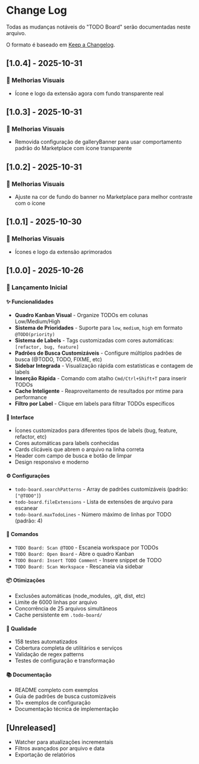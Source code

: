 # Change Log

Todas as mudanças notáveis do "TODO Board" serão documentadas neste arquivo.

O formato é baseado em [Keep a Changelog](http://keepachangelog.com/).

## [1.0.4] - 2025-10-31

### 🎨 Melhorias Visuais

- Ícone e logo da extensão agora com fundo transparente real

## [1.0.3] - 2025-10-31

### 🎨 Melhorias Visuais

- Removida configuração de galleryBanner para usar comportamento padrão do Marketplace com ícone transparente

## [1.0.2] - 2025-10-31

### 🎨 Melhorias Visuais

- Ajuste na cor de fundo do banner no Marketplace para melhor contraste com o ícone

## [1.0.1] - 2025-10-30

### 🎨 Melhorias Visuais

- Ícones e logo da extensão aprimorados

## [1.0.0] - 2025-10-26

### 🎉 Lançamento Inicial

#### ✨ Funcionalidades

- **Quadro Kanban Visual** - Organize TODOs em colunas Low/Medium/High
- **Sistema de Prioridades** - Suporte para `low`, `medium`, `high` em formato `@TODO(priority)`
- **Sistema de Labels** - Tags customizadas com cores automáticas: `[refactor, bug, feature]`
- **Padrões de Busca Customizáveis** - Configure múltiplos padrões de busca (@TODO, TODO, FIXME, etc)
- **Sidebar Integrada** - Visualização rápida com estatísticas e contagem de labels
- **Inserção Rápida** - Comando com atalho `Cmd/Ctrl+Shift+T` para inserir TODOs
- **Cache Inteligente** - Reaproveitamento de resultados por mtime para performance
- **Filtro por Label** - Clique em labels para filtrar TODOs específicos

#### 🎨 Interface

- Ícones customizados para diferentes tipos de labels (bug, feature, refactor, etc)
- Cores automáticas para labels conhecidas
- Cards clicáveis que abrem o arquivo na linha correta
- Header com campo de busca e botão de limpar
- Design responsivo e moderno

#### ⚙️ Configurações

- `todo-board.searchPatterns` - Array de padrões customizáveis (padrão: `["@TODO"]`)
- `todo-board.fileExtensions` - Lista de extensões de arquivo para escanear
- `todo-board.maxTodoLines` - Número máximo de linhas por TODO (padrão: 4)

#### 🔧 Comandos

- `TODO Board: Scan @TODO` - Escaneia workspace por TODOs
- `TODO Board: Open Board` - Abre o quadro Kanban
- `TODO Board: Insert TODO Comment` - Insere snippet de TODO
- `TODO Board: Scan Workspace` - Rescaneia via sidebar

#### 📦 Otimizações

- Exclusões automáticas (node_modules, .git, dist, etc)
- Limite de 6000 linhas por arquivo
- Concorrência de 25 arquivos simultâneos
- Cache persistente em `.todo-board/`

#### 🧪 Qualidade

- 158 testes automatizados
- Cobertura completa de utilitários e serviços
- Validação de regex patterns
- Testes de configuração e transformação

#### 📚 Documentação

- README completo com exemplos
- Guia de padrões de busca customizáveis
- 10+ exemplos de configuração
- Documentação técnica de implementação

## [Unreleased]

- Watcher para atualizações incrementais
- Filtros avançados por arquivo e data
- Exportação de relatórios
